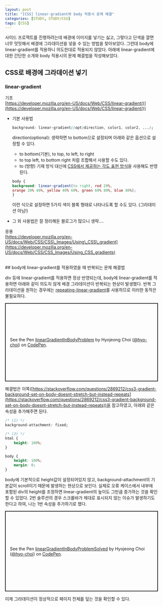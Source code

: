 ```yaml
---
layout: post
title: "[CSS] linear-gradient와 body 적용시 문제 해결"
categories: [STUDY, STUDY/CSS]
tags: [CSS]
---
```


사이드 프로젝트를 진행하려는데 배경에 이미지를 넣기는 싫고, 그렇다고 단색을 깔면 너무 밋밋해서 배경에 그라데이션을 넣을 수 있는 방법을 찾아보았다. 그런데 body에 linear-gradient를 적용하니 의도한대로 적용되지 않았다. 아래에 linear-gradient에 대한 간단한 소개와 body 적용시의 문제 해결법을 작성해보았다.

## CSS로 배경에 그라데이션 넣기

### linear-gradient

기초  
[https://developer.mozilla.org/en-US/docs/Web/CSS/linear-gradient()](https://developer.mozilla.org/en-US/docs/Web/CSS/linear-gradient())
    
-   기본 사용법
    
    ``` css
    background: linear-gradient((opt)direction, color1, color2, ...);
    ```
    
    direction(optional): 생략하면 to bottom으로 설정되며 아래와 같은 옵션으로 설정할 수 있다.
        
    -   to bottom(기본), to top, to left, to right
    -   to top left, to bottom right 처럼 조합해서 사용할 수도 있다.
    -   to (방향) 기재 방식 대신에 [CSS에서 제공하는 각도 표현 방식](https://developer.mozilla.org/en-US/docs/Web/CSS/angle)을 사용해도 반영된다.
        
    ``` css
    body {
    background: linear-gradient(to right, red 20%,
	orange 20% 40%, yellow 40% 60%, green 60% 80%, blue 80%);
    }
    ```
            
    이런 식으로 설정하면 5가지 색이 블록 형태로 나타나도록 할 수도 있다. (그라데이션 아님!)
        
-   그 외 사용법은 잘 정리해둔 블로그가 많으니 생략….
        
응용  
[https://developer.mozilla.org/en-US/docs/Web/CSS/CSS\_Images/Using\_CSS\_gradient](https://developer.mozilla.org/en-US/docs/Web/CSS/CSS_Images/Using_CSS_gradients)
    
<br>
## body에 linear-gradient를 적용하였을 때 반복되는 문제 해결법

div 등에 linear-gradient를 적용하면 정상 반영되는데, body에 linear-gradient를 적용하면 아래와 같이 의도치 않게 배경 그라데이션이 반복되는 현상이 발생했다. 반복 그라데이션을 원하는 경우에는 [repeating-linear-gradient](https://developer.mozilla.org/en-US/docs/Web/CSS/repeating-linear-gradient())를 사용하므로 이러한 동작은 불필요하다.

<p class="codepen" style="height: 258px; box-sizing: border-box; display: flex; align-items: center; justify-content: center; border: 2px solid; margin: 1em 0; padding: 1em;" data-height="258" data-theme-id="light" data-default-tab="css,result" data-user="hyo-choi" data-slug-hash="mdOjbbj" data-pen-title="linearGradientInBodyProblem"><span>See the Pen <a href="https://codepen.io/hyo-choi/pen/mdOjbbj"> linearGradientInBodyProblem</a> by Hyojeong Choi (<a href="https://codepen.io/hyo-choi">@hyo-choi</a>) on <a href="https://codepen.io">CodePen</a>.</span></p>
<p>
<script src="https://cpwebassets.codepen.io/assets/embed/ei.js"></script>
</p>

해결법은 이쪽([https://stackoverflow.com/questions/2869212/css3-gradient-background-set-on-body-doesnt-stretch-but-instead-repeats](https://stackoverflow.com/questions/2869212/css3-gradient-background-set-on-body-doesnt-stretch-but-instead-repeats))을 참고하였고, 아래와 같은 속성을 추가해주면 된다.

``` css
/* (1) */
background-attachment: fixed;

/* (2) */
html {
	height: 100%;
}

body {
	height: 100%;
	margin: 0;
}
```

body에 기본적으로 height값이 설정되어있지 않고, background-attachment의 기본값이 scroll이기 때문에 발생하는 현상으로 보인다. 실제로 오류 케이스에서 내부에 포함된 div의 height를 조정하면 linear-gradient의 높이도 그만큼 증가하는 것을 확인할 수 있었다. 2번 솔루션의 경우 스크롤바가 제대로 표시되지 않는 이슈가 발생하기도 한다고 하여, 나는 1번 속성을 추가하기로 했다.

<p class="codepen" style="height: 265px; box-sizing: border-box; display: flex; align-items: center; justify-content: center; border: 2px solid; margin: 1em 0; padding: 1em;" data-height="265" data-theme-id="light" data-default-tab="css,result" data-user="hyo-choi" data-slug-hash="KKNBPOW" data-pen-title="linearGradientInBodyProblemSolved"><span>See the Pen <a href="https://codepen.io/hyo-choi/pen/KKNBPOW"> linearGradientInBodyProblemSolved</a> by Hyojeong Choi (<a href="https://codepen.io/hyo-choi">@hyo-choi</a>) on <a href="https://codepen.io">CodePen</a>.</span></p>
<p>
<script src="https://cpwebassets.codepen.io/assets/embed/ei.js"></script>
</p>

이제 그라데이션이 정상적으로 페이지 전체를 덮는 것을 확인할 수 있다.
